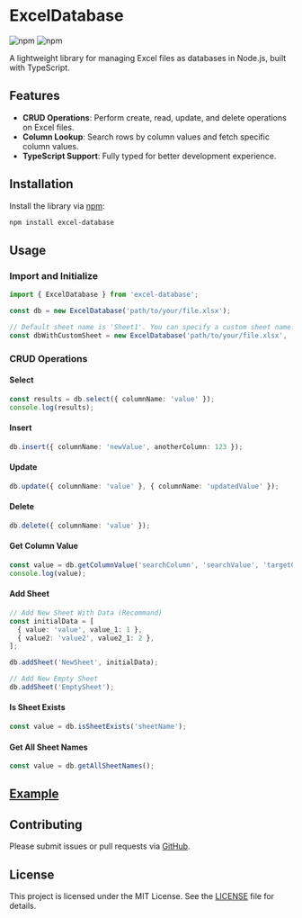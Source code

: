 # ExcelDatabase

![npm](https://img.shields.io/npm/v/excel-database) ![npm](https://img.shields.io/npm/dt/excel-database)

A lightweight library for managing Excel files as databases in Node.js, built with TypeScript.

## Features

- **CRUD Operations**: Perform create, read, update, and delete operations on Excel files.
- **Column Lookup**: Search rows by column values and fetch specific column values.
- **TypeScript Support**: Fully typed for better development experience.

## Installation

Install the library via [npm](https://npmjs.org/package/excel-database):

```bash
npm install excel-database
```

## Usage

### Import and Initialize

```typescript
import { ExcelDatabase } from 'excel-database';

const db = new ExcelDatabase('path/to/your/file.xlsx');

// Default sheet name is 'Sheet1'. You can specify a custom sheet name:
const dbWithCustomSheet = new ExcelDatabase('path/to/your/file.xlsx', 'CustomSheetName');
```

### CRUD Operations

#### Select

```typescript
const results = db.select({ columnName: 'value' });
console.log(results);
```

#### Insert

```typescript
db.insert({ columnName: 'newValue', anotherColumn: 123 });
```

#### Update

```typescript
db.update({ columnName: 'value' }, { columnName: 'updatedValue' });
```

#### Delete

```typescript
db.delete({ columnName: 'value' });
```

#### Get Column Value

```typescript
const value = db.getColumnValue('searchColumn', 'searchValue', 'targetColumn');
console.log(value);
```

#### Add Sheet
```typescript
// Add New Sheet With Data (Recommand)
const initialData = [
  { value: 'value', value_1: 1 },
  { value2: 'value2', value2_1: 2 },
];

db.addSheet('NewSheet', initialData);

// Add New Empty Sheet
db.addSheet('EmptySheet');
```

#### Is Sheet Exists
```typescript
const value = db.isSheetExists('sheetName');
```

#### Get All Sheet Names
```typescript
const value = db.getAllSheetNames();
```

## [Example](https://github.com/whitespaca/excel-database/blob/main/example/example.ts)

## Contributing

Please submit issues or pull requests via [GitHub](https://github.com/whitespaca/excel-database).

## License

This project is licensed under the MIT License. See the [LICENSE](LICENSE) file for details.